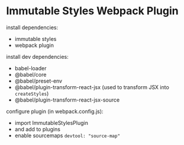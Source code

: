# Immutable Styles Webpack Plugin

install dependencies:
- immutable styles
- webpack plugin

install dev dependencies:
- babel-loader
- @babel/core
- @babel/preset-env
- @babel/plugin-transform-react-jsx (used to transform JSX into `createStyles`)
- @babel/plugin-transform-react-jsx-source

configure plugin (in webpack.config.js):
- import ImmutableStylesPlugin
- and add to plugins
- enable sourcemaps `devtool: "source-map"`
